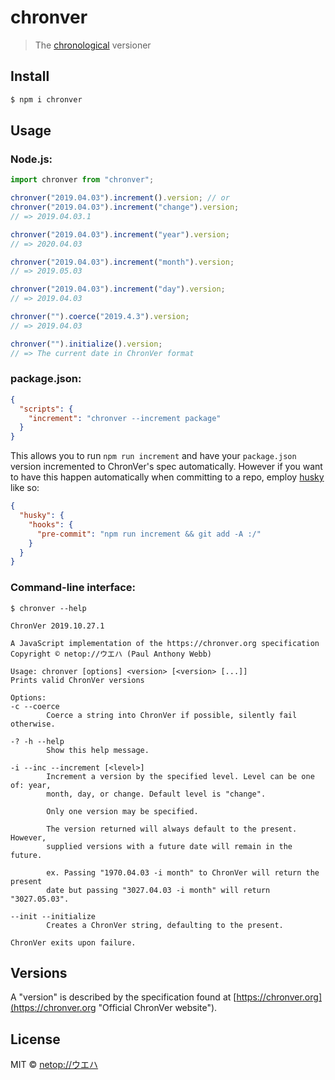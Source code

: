 # chronver

> The [chronological](https://chronver.org "Official ChronVer website") versioner



## Install

```bash
$ npm i chronver
```

## Usage

### Node.js:

```js
import chronver from "chronver";

chronver("2019.04.03").increment().version; // or
chronver("2019.04.03").increment("change").version;
// => 2019.04.03.1

chronver("2019.04.03").increment("year").version;
// => 2020.04.03

chronver("2019.04.03").increment("month").version;
// => 2019.05.03

chronver("2019.04.03").increment("day").version;
// => 2019.04.03

chronver("").coerce("2019.4.3").version;
// => 2019.04.03

chronver("").initialize().version;
// => The current date in ChronVer format
```

### package.json:

```json
{
  "scripts": {
    "increment": "chronver --increment package"
  }
}
```

This allows you to run `npm run increment` and have your `package.json` version incremented to ChronVer's spec automatically. However if you want to have this happen automatically when committing to a repo, employ [husky](https://github.com/typicode/husky) like so:

```json
{
  "husky": {
    "hooks": {
      "pre-commit": "npm run increment && git add -A :/"
    }
  }
}
```

### Command-line interface:

```shell
$ chronver --help

ChronVer 2019.10.27.1

A JavaScript implementation of the https://chronver.org specification
Copyright © netop://ウエハ (Paul Anthony Webb)

Usage: chronver [options] <version> [<version> [...]]
Prints valid ChronVer versions

Options:
-c --coerce
        Coerce a string into ChronVer if possible, silently fail otherwise.

-? -h --help
        Show this help message.

-i --inc --increment [<level>]
        Increment a version by the specified level. Level can be one of: year,
        month, day, or change. Default level is "change".

        Only one version may be specified.

        The version returned will always default to the present. However,
        supplied versions with a future date will remain in the future.

        ex. Passing "1970.04.03 -i month" to ChronVer will return the present
        date but passing "3027.04.03 -i month" will return "3027.05.03".

--init --initialize
        Creates a ChronVer string, defaulting to the present.

ChronVer exits upon failure.
```

## Versions

A "version" is described by the specification found at [https://chronver.org](https://chronver.org "Official ChronVer website").

## License

MIT © [netop://ウエハ](https://webb.page "Homepage of netop://ウエハ")
